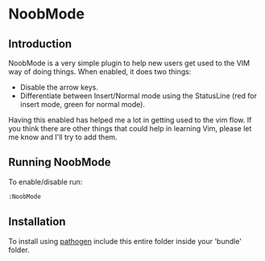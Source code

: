 NoobMode
========

## Introduction

NoobMode is a very simple plugin to help new users get used to the VIM way of doing things. When enabled, it does two things:

* Disable the arrow keys.
* Differentiate between Insert/Normal mode using the StatusLine (red for insert mode, green for normal mode).

Having this enabled has helped me a lot in getting used to the vim flow. If you think there are other things that could help in learning Vim, please let me know and I'll try to add them.

## Running NoobMode

To enable/disable run:

```bash
:NoobMode
```

## Installation

To install using [pathogen](https://github.com/tpope/vim-pathogen) include this entire folder inside your 'bundle' folder.
